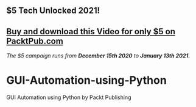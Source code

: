 ## $5 Tech Unlocked 2021!
[Buy and download this Video for only $5 on PacktPub.com](https://www.packtpub.com/product/gui-automation-using-python-video/9781800206809)
-----
*The $5 campaign         runs from __December 15th 2020__ to __January 13th 2021.__*

# GUI-Automation-using-Python
GUI Automation using Python by Packt Publishing
